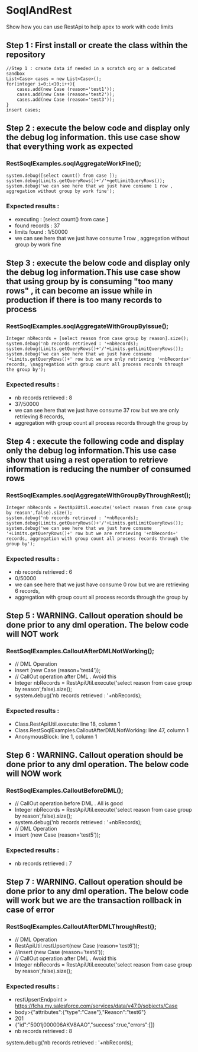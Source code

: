 # SoqlAndRest
Show how you can use RestApi to help apex to work with code limits

## Step 1 : First install or create the class within the repository
```apex
//Step 1 : create data if needed in a scratch org or a dedicated sandbox 
List<Case> cases = new List<Case>();
for(integer i=0;i<10;i++){
	cases.add(new Case (reason='test1'));
	cases.add(new Case (reason='test2'));
	cases.add(new Case (reason='test3'));
}
insert cases;
```


## Step 2 : execute the below code and display only the debug log information. this use case show that everything work as expected
### RestSoqlExamples.soqlAggregateWorkFine();
```apex
system.debug([select count() from case ]);
system.debug(Limits.getQueryRows()+'/'+getLimitQueryRows());
system.debug('we can see here that we just have consume 1 row , aggregation without group by work fine');
```
### Expected results :
- executing : [select count() from case ]
- found records : 37
- limits found : 1/50000
- we can see here that we just have consume 1 row , aggregation without group by work fine

## Step 3 : execute the below code and display only the debug log information.This use case show that using group by is consuming "too many rows" , it can become an issue while in production if there is too many records to process
### RestSoqlExamples.soqlAggregateWithGroupByIssue();
```apex
Integer nbRecords = [select reason from case group by reason].size();
system.debug('nb records retrieved : '+nbRecords);
system.debug(Limits.getQueryRows()+'/'+Limits.getLimitQueryRows());
system.debug('we can see here that we just have consume '+Limits.getQueryRows()+' row but we are only retrieving '+nbRecords+' records, \naggregation with group count all process records through the group by');        
```
### Expected results :
- nb records retrieved : 8
- 37/50000
- we can see here that we just have consume 37 row but we are only retrieving 8 records, 
- aggregation with group count all process records through the group by


## Step 4 : execute the following code and display only the debug log information.This use case show that using a rest operation to retrieve information is reducing the number of consumed rows
### RestSoqlExamples.soqlAggregateWithGroupByThroughRest();
```apex
Integer nbRecords = RestApiUtil.execute('select reason from case group by reason',false).size();
system.debug('nb records retrieved : '+nbRecords);
system.debug(Limits.getQueryRows()+'/'+Limits.getLimitQueryRows());
system.debug('we can see here that we just have consume '+Limits.getQueryRows()+' row but we are retrieving '+nbRecords+' records, aggregation with group count all process records through the group by');
```
### Expected results :
- nb records retrieved : 6
- 0/50000
- we can see here that we just have consume 0 row but we are retrieving 6 records, 
- aggregation with group count all process records through the group by

## Step 5 : WARNING. Callout operation should be done prior to any dml operation. The below code will **NOT** work
### RestSoqlExamples.CalloutAfterDMLNotWorking();
- // DML Operation
- insert (new Case (reason='test4'));
- // CallOut operation after DML . Avoid this
- Integer nbRecords = RestApiUtil.execute('select reason from case group by reason',false).size();
- system.debug('nb records retrieved : '+nbRecords);
### Expected results :
- Class.RestApiUtil.execute: line 18, column 1
- Class.RestSoqlExamples.CalloutAfterDMLNotWorking: line 47, column 1
- AnonymousBlock: line 1, column 1

## Step 6 : WARNING. Callout operation should be done prior to any dml operation. The below code will **NOW** work
### RestSoqlExamples.CalloutBeforeDML();
- // CallOut operation before DML . All is good
- Integer nbRecords = RestApiUtil.execute('select reason from case group by reason',false).size();
- system.debug('nb records retrieved : '+nbRecords);
- // DML Operation
- insert (new Case (reason='test5'));
### Expected results :
- nb records retrieved : 7


## Step 7 : WARNING. Callout operation should be done prior to any dml operation. The below code will work but we are the transaction rollback in case of error
### RestSoqlExamples.CalloutAfterDMLThroughRest();
- // DML Operation
- RestApiUtil.restUpsert(new Case (reason='test6'));
- //insert (new Case (reason='test4'));
- // CallOut operation after DML . Avoid this
- Integer nbRecords = RestApiUtil.execute('select reason from case group by reason',false).size();
### Expected results :
- restUpsertEndpoint > https://fcha.my.salesforce.com/services/data/v47.0/sobjects/Case
- body>{"attributes":{"type":"Case"},"Reason":"test6"}
- 201
- {"id":"5001j000006AKV8AAO","success":true,"errors":[]}
- nb records retrieved : 8


system.debug('nb records retrieved : '+nbRecords);
